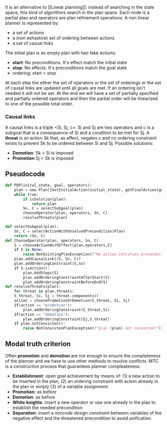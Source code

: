 It is an alternative to [[Linear planning]]: instead of searching in the state space, this kind of algorithms search in the  plan space. Each node is a partial plan and operators are plan refinement operations.
A non linear planner is represented by:
- a set of actions
- a (non exhastive) set of ordering between actions
- a set of casual links

The initial plan is an empty plan with two fake actions: 
- __start__: No preconditions. It's effect match the initial state
- __stop__: No effects. It's preconditions match the goal state
- ordering: start < stop

At each step the either the set of operators or the set of orderings or the set of causal links are updated until all goals are met. If an ordering isn't needed it will not be set.
At the end we will have a set of partially specified and partially ordered operators and then the partial order will be linearized to one of the possible total order.

### Causal links
A causal links is a triple <Si, Sj, c>. Si and Sj are two operators and c is a subgoal that is a consequence of Si and a condition to be met for Sj.
A __threat__ is an action Sk that, as effect, negates c and no ordering constraint exists to prevent Sk to be ordered between Si and Sj.
Possible solutions:
- __Demotion__: Sk < Si is imposed
- __Promotion__ Sj < Sk is imposed

## Pseudocode
```python 
def POP(inital_state, goal, operators):
	plan = new Plan([GetInitialAction(initial_state), getFinalAction(goal)])
	while true:
		if isSolution(plan):
			return plan
		Sn, C = selectSubgoal(plan)
		chooseOperator(plan, operators, Sn, C)
		resolveThreats(plan)

def selectSubgoal(plan):
	Sn, C = selectActionWithUnsolvedPrecondition(Plan)
	return (Sn, C)
def ChooseOperator(plan, operators, Sn, C)
	S = chooseActionWithEffect(plan,operators,C)
	if S is None:
		raise NotExistingPlanException(f"No action satisfies precondition {C}")
	plan.addCausalLink((S, Sn, C))
	plan.addOrderingConstraint(S,Sn)
	if S.isAction():
		plan.AddSteps(S)
		plan.addOrderingConstraintAfterStart(S)
		plan.addOrderingConstraintBeforeEnd(S)
def resolveThreats(plan):
	for threat in plan.threats:
	S_threat, Si, Sj = threat.components()
	action = choosePromotionOrDemotion(S_threat, Si, Sj)
	if(action == "promotion"):
		plan.addOrderingConstraint(S_threat,Si)
	if(action == "demotion"):
		plan.addOrderingConstraint(Sj,S_threat)
	if plan.notConsisten():
		raise NotConsistenPlanException(f"plan {plan} not consistent")
```

## Modal truth criterion

Often __promotion__ and __demotion__ are not enough to ensure the completeness of the planner and we have to use other methods to resolve conflicts. MTC is a construction process that guarantees planner compleateness:
- __Establishment__: open goal achievement by means of: (1) a new action to be inserted in the plan, (2) an ordering constraint with action already in the plan or simply (3) of a variable assignment.
- __Promotion__: as before
- __Demotion__: as before
- __White knights__: insert a new operator or use one already in the plan to establish the needed precondition
- __Separation__: insert a _noncode design constraint_ between variables of the negative effect and the threatened precondition to avoid unification.